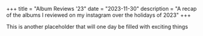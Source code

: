 +++
title = "Album Reviews '23"
date = "2023-11-30"
description = "A recap of the albums I reviewed on my instagram over the holidays of 2023"
+++

This is another placeholder that will one day be filled with exciting things
